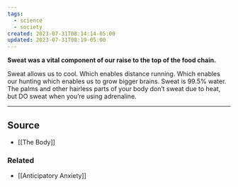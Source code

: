 ```yaml
---
tags:
  - science
  - society
created: 2023-07-31T08:14:14-05:00
updated: 2023-07-31T08:19-05:00
---
```

**Sweat was a vital component of our raise to the top of the food chain.**

Sweat allows us to cool. Which enables distance running. Which enables our hunting which enables us to grow bigger brains. Sweat is 99.5% water. The palms and other hairless parts of your body don’t sweat due to heat, but DO sweat when you’re using adrenaline. 

---

## Source
- [[The Body]]

### Related
- [[Anticipatory Anxiety]]